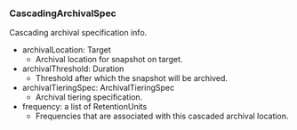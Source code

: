 ### CascadingArchivalSpec
Cascading archival specification info.

- archivalLocation: Target
  - Archival location for snapshot on target.
- archivalThreshold: Duration
  - Threshold after which the snapshot will be archived.
- archivalTieringSpec: ArchivalTieringSpec
  - Archival tiering specification.
- frequency: a list of RetentionUnits
  - Frequencies that are associated with this cascaded archival location.
